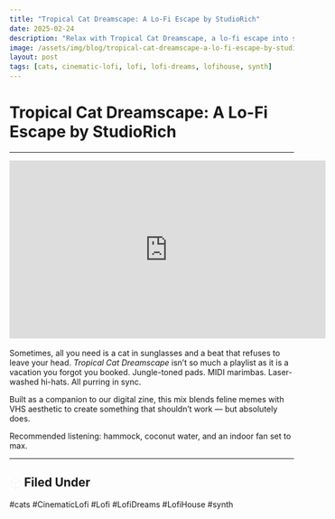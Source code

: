 ```yaml
---
title: "Tropical Cat Dreamscape: A Lo-Fi Escape by StudioRich"
date: 2025-02-24
description: "Relax with Tropical Cat Dreamscape, a lo-fi escape into synth jungles and feline energy."
image: /assets/img/blog/tropical-cat-dreamscape-a-lo-fi-escape-by-studiorich.webp
layout: post
tags: [cats, cinematic-lofi, lofi, lofi-dreams, lofihouse, synth]
---
```


# Tropical Cat Dreamscape: A Lo-Fi Escape by StudioRich

---
<iframe width="560" height="315" src="https://www.youtube.com/embed/d_ERqZwROAk?si=6mzru8e-5sRDAWEt" title="YouTube video player" frameborder="0" allow="accelerometer; autoplay; clipboard-write; encrypted-media; gyroscope; picture-in-picture; web-share" referrerpolicy="strict-origin-when-cross-origin" allowfullscreen></iframe>

<p>Sometimes, all you need is a cat in sunglasses and a beat that refuses to leave your head. <em>Tropical Cat Dreamscape</em> isn’t so much a playlist as it is a vacation you forgot you booked. Jungle-toned pads. MIDI marimbas. Laser-washed hi-hats. All purring in sync.</p>
<p>Built as a companion to our digital zine, this mix blends feline memes with VHS aesthetic to create something that shouldn’t work — but absolutely does.</p>
<p>Recommended listening: hammock, coconut water, and an indoor fan set to max.</p>

---

## <img src="/assets/icons/cube.svg" alt="Cube icon" style="width: 1em; vertical-align: middle;" /> Filed Under
#cats #CinematicLofi #Lofi #LofiDreams #LofiHouse #synth
